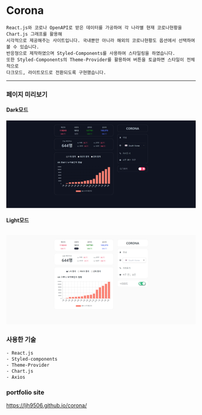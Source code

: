 # Corona


```
React.js와 코로나 OpenAPI로 받은 데이터를 가공하여 각 나라별 현재 코로나현황을 Chart.js 그래프를 활용해
시각적으로 제공해주는 사이트입니다. 국내뿐만 아니라 해외의 코로나현황도 옵션에서 선택하여 볼 수 있습니다.
반응형으로 제작하였으며 Styled-Components를 사용하여 스타일링을 하였습니다.
또한 Styled-Components의 Theme-Provider를 활용하여 버튼을 토글하면 스타일이 전체적으로
다크모드, 라이트모드로 전환되도록 구현했습니다.
```

--------------------------------------------
### 페이지 미리보기
  #### Dark모드
  ![브레인스토밍](./corona-dark.PNG)
  #### Light모드
  ![브레인스토밍](./corona-light.PNG)
--------------------------------------------

### 사용한 기술
```
- React.js
- Styled-components
- Theme-Provider
- Chart.js
- Axios
```

### portfolio site
https://ljh9506.github.io/corona/
